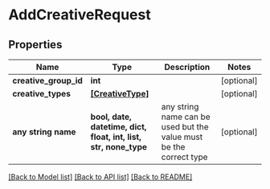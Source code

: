 # AddCreativeRequest


## Properties
Name | Type | Description | Notes
------------ | ------------- | ------------- | -------------
**creative_group_id** | **int** |  | [optional] 
**creative_types** | [**[CreativeType]**](CreativeType.md) |  | [optional] 
**any string name** | **bool, date, datetime, dict, float, int, list, str, none_type** | any string name can be used but the value must be the correct type | [optional]

[[Back to Model list]](../README.md#documentation-for-models) [[Back to API list]](../README.md#documentation-for-api-endpoints) [[Back to README]](../README.md)


